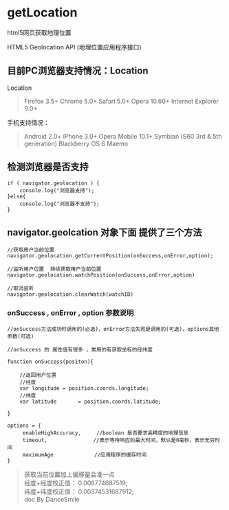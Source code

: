 # getLocation

html5网页获取地理位置


HTML5 Geolocation API (地理位置应用程序接口)

## 目前PC浏览器支持情况：Location
Location
>Firefox 3.5+
Chrome 5.0+
Safari 5.0+
Opera 10.60+
Internet Explorer 9.0+

手机支持情况：

>Android 2.0+
iPhone 3.0+
Opera Mobile 10.1+
Symbian (S60 3rd & 5th generation)
Blackberry OS 6
Maemo


## 检测浏览器是否支持

```
if ( navigator.geolocation ) {
    console.log("浏览器支持");
}else{
    console.log("浏览器不支持");
}

```




## navigator.geolcation 对象下面 提供了三个方法

```
//获取用户当前位置
navigator.geolocation.getCurrentPosition(onSuccess,onError,option);

//监听用户位置  持续获取用户当前位置
navigator.geolocation.watchPosition(onSuccess,onError,option)

//取消监听
navigator.geolocation.clearWatch(watchID)

```

### onSuccess , onError , option  参数说明

```
//onSuccess方法成功时调用的(必选)，onError方法失败是调用的(可选)，options其他参数(可选)

//onSuccess 的 属性值有很多 ，常用的有获取坐标的经纬度

function onSuccess(positon){

    //返回用户位置
    //经度
    var longitude = position.coords.longitude;
    //纬度
    var latitude       = position.coords.latitude;

}

options = {
     enableHighAccuracy,　　　//boolean 是否要求高精度的地理信息
     timeout,　　　　　　　　　//表示等待响应的最大时间，默认是0毫秒，表示无穷时间
     maximumAge　　　　　　　　//应用程序的缓存时间
}

```

> 获取当前位置加上偏移量会准一点 <br>
> 经度+经度校正值： 0.008774687519; <br>
> 纬度+纬度校正值： 0.00374531687912;<br>
> doc  By DanceSmile<br>








